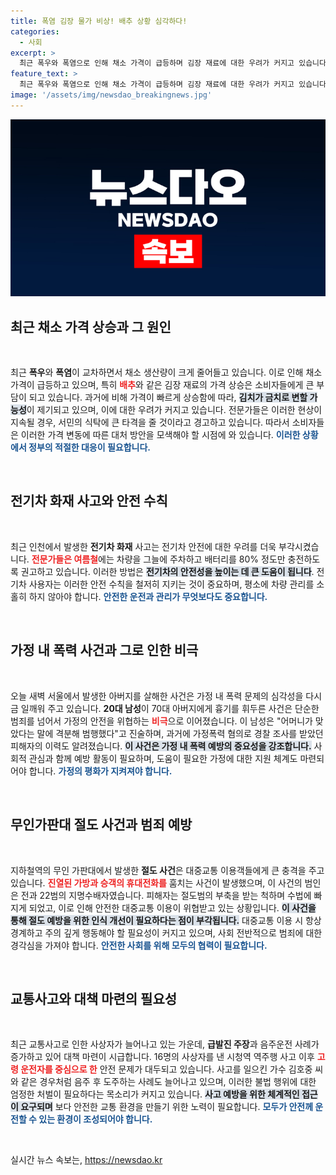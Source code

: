 ```yaml
---
title: 폭염 김장 물가 비상! 배추 상황 심각하다!
categories:
  - 사회
excerpt: >
  최근 폭우와 폭염으로 인해 채소 가격이 급등하며 김장 재료에 대한 우려가 커지고 있습니다. “김치가 ‘금치’?” 소비자들의 관심을 끌고 있는 이 상황의 전말을 알아보세요!
feature_text: >
  최근 폭우와 폭염으로 인해 채소 가격이 급등하며 김장 재료에 대한 우려가 커지고 있습니다. “김치가 ‘금치’?” 소비자들의 관심을 끌고 있는 이 상황의 전말을 알아보세요!
image: '/assets/img/newsdao_breakingnews.jpg'
---
```


<p><img src="/assets/img/newsdao_breakingnews.jpg" alt="flaretime 속보" /></p>

<h2 data-ke-size="size26">최근 채소 가격 상승과 그 원인</h2>

<p data-ke-size="size16">&nbsp;</p>  

<p>최근 <b>폭우</b>와 <b>폭염</b>이 교차하면서 채소 생산량이 크게 줄어들고 있습니다. 이로 인해 채소 가격이 급등하고 있으며, 특히 <b><span style="color: #ee2323;">배추</span></b>와 같은 김장 재료의 가격 상승은 소비자들에게 큰 부담이 되고 있습니다. 과거에 비해 가격이 빠르게 상승함에 따라, <b><span style="background-color: #21538527;">김치가 금치로 변할 가능성</span></b>이 제기되고 있으며, 이에 대한 우려가 커지고 있습니다. 전문가들은 이러한 현상이 지속될 경우, 서민의 식탁에 큰 타격을 줄 것이라고 경고하고 있습니다. 따라서 소비자들은 이러한 가격 변동에 따른 대처 방안을 모색해야 할 시점에 와 있습니다. <b><span style="color: #1a5490;">이러한 상황에서 정부의 적절한 대응이 필요합니다.</span></b></p>

<p data-ke-size="size16">&nbsp;</p>  

<h2 data-ke-size="size26">전기차 화재 사고와 안전 수칙</h2>

<p data-ke-size="size16">&nbsp;</p>  

<p>최근 인천에서 발생한 <b>전기차 화재</b> 사고는 전기차 안전에 대한 우려를 더욱 부각시켰습니다. <b><span style="color: #ee2323;">전문가들은 여름철</span></b>에는 차량을 그늘에 주차하고 배터리를 80% 정도만 충전하도록 권고하고 있습니다. 이러한 방법은 <b><span style="background-color: #21538527;">전기차의 안전성을 높이는 데 큰 도움이 됩니다</span></b>. 전기차 사용자는 이러한 안전 수칙을 철저히 지키는 것이 중요하며, 평소에 차량 관리를 소홀히 하지 않아야 합니다. <b><span style="color: #1a5490;">안전한 운전과 관리가 무엇보다도 중요합니다.</span></b></p>

<p data-ke-size="size16">&nbsp;</p>  

<h2 data-ke-size="size26">가정 내 폭력 사건과 그로 인한 비극</h2>

<p data-ke-size="size16">&nbsp;</p>  

<p>오늘 새벽 서울에서 발생한 아버지를 살해한 사건은 가정 내 폭력 문제의 심각성을 다시금 일깨워 주고 있습니다. <b>20대 남성</b>이 70대 아버지에게 흉기를 휘두른 사건은 단순한 범죄를 넘어서 가정의 안전을 위협하는 <b><span style="color: #ee2323;">비극</span></b>으로 이어졌습니다. 이 남성은 "어머니가 맞았다는 말에 격분해 범행했다"고 진술하며, 과거에 가정폭력 혐의로 경찰 조사를 받았던 피해자의 이력도 알려졌습니다. <b><span style="background-color: #21538527;">이 사건은 가정 내 폭력 예방의 중요성을 강조합니다.</span></b> 사회적 관심과 함께 예방 활동이 필요하며, 도움이 필요한 가정에 대한 지원 체계도 마련되어야 합니다. <b><span style="color: #1a5490;">가정의 평화가 지켜져야 합니다.</span></b></p>

<p data-ke-size="size16">&nbsp;</p>  

<h2 data-ke-size="size26">무인가판대 절도 사건과 범죄 예방</h2>

<p data-ke-size="size16">&nbsp;</p>  

<p>지하철역의 무인 가판대에서 발생한 <b>절도 사건</b>은 대중교통 이용객들에게 큰 충격을 주고 있습니다. <b><span style="color: #ee2323;">진열된 가방과 승객의 휴대전화를</span></b> 훔치는 사건이 발생했으며, 이 사건의 범인은 전과 22범의 지명수배자였습니다. 피해자는 절도범의 부축을 받는 척하며 수법에 빠지게 되었고, 이로 인해 안전한 대중교통 이용이 위협받고 있는 상황입니다. <b><span style="background-color: #21538527;">이 사건을 통해 절도 예방을 위한 인식 개선이 필요하다는 점이 부각됩니다.</span></b> 대중교통 이용 시 항상 경계하고 주의 깊게 행동해야 할 필요성이 커지고 있으며, 사회 전반적으로 범죄에 대한 경각심을 가져야 합니다. <b><span style="color: #1a5490;">안전한 사회를 위해 모두의 협력이 필요합니다.</span></b></p>

<p data-ke-size="size16">&nbsp;</p>  

<h2 data-ke-size="size26">교통사고와 대책 마련의 필요성</h2>

<p data-ke-size="size16">&nbsp;</p>  

<p>최근 교통사고로 인한 사상자가 늘어나고 있는 가운데, <b>급발진 주장</b>과 음주운전 사례가 증가하고 있어 대책 마련이 시급합니다. 16명의 사상자를 낸 시청역 역주행 사고 이후 <b><span style="color: #ee2323;">고령 운전자를 중심으로 한</span></b> 안전 문제가 대두되고 있습니다. 사고를 일으킨 가수 김호중 씨와 같은 경우처럼 음주 후 도주하는 사례도 늘어나고 있으며, 이러한 불법 행위에 대한 엄정한 처벌이 필요하다는 목소리가 커지고 있습니다. <b><span style="background-color: #21538527;">사고 예방을 위한 체계적인 접근이 요구되며</span></b> 보다 안전한 교통 환경을 만들기 위한 노력이 필요합니다. <b><span style="color: #1a5490;">모두가 안전께 운전할 수 있는 환경이 조성되어야 합니다.</span></b></p>

<p data-ke-size="size16">&nbsp;</p>
실시간 뉴스 속보는, <a href="https://newsdao.kr" rel="dofollow">https://newsdao.kr</a>


